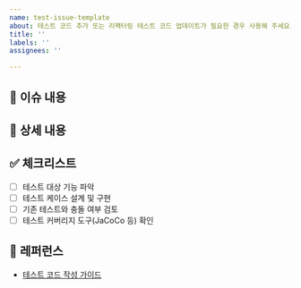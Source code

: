 ```yaml
---
name: test-issue-template
about: 테스트 코드 추가 또는 리팩터링 테스트 코드 업데이트가 필요한 경우 사용해 주세요.
title: ''
labels: ''
assignees: ''

---
```


## 📄 이슈 내용
<!--- 테스트 코드 관련 추가 또는 수정이 필요한 부분을 간략하게 설명해 주세요. -->

## 📝 상세 내용
<!--- 어떤 테스트 케이스가 추가되었는지, 리팩터링된 테스트 코드의 목적과 기대 효과를 상세히 작성해 주세요. -->

## ✅ 체크리스트
- [ ] 테스트 대상 기능 파악
- [ ] 테스트 케이스 설계 및 구현
- [ ] 기존 테스트와 충돌 여부 검토
- [ ] 테스트 커버리지 도구(JaCoCo 등) 확인

## 📍 레퍼런스
- [테스트 코드 작성 가이드](https://...)
